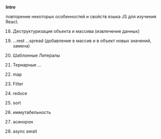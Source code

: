 **Intro**

повторение некоторых особенностей и свойств языка JS для изучения React.

18. Деструктуризация объекта и массива (извлечение данных)

19. ...rest ...spread (добавление в массив и в объект новых значений, замена)

20. Шаблонные Литералы
21. Тернарные
...
25. map
26. Filter
27. reduce
28. sort
29. иммутабельность
30. асинхрон
31. async await